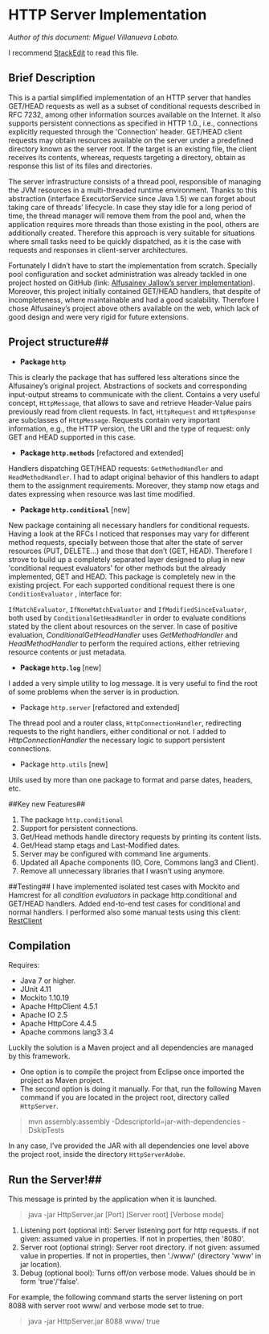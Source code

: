 HTTP Server Implementation
==========================

*Author of this document: Miguel Villanueva Lobato.*

I recommend [StackEdit](https://stackedit.io/) to read this file.

## Brief Description ##
This is a partial simplified implementation of an HTTP server that handles GET/HEAD requests as well as a subset of conditional requests described in RFC 7232, among other information sources available on the Internet. It also supports persistent connections as specified in HTTP 1.0., i.e., connections explicitly requested through the 'Connection' header.
GET/HEAD client requests may obtain resources available on the server under a predefined directory known as the server root. If the target is an existing file, the client receives its contents, whereas, requests targeting a directory, obtain as response this list of its files and directories.

The server infrastructure consists of a thread pool, responsible of managing the JVM resources in a multi-threaded runtime environment. Thanks to this abstraction (interface ExecutorService since Java 1.5) we can forget about taking care of threads’ lifecycle. In case they stay idle for a long period of time, the thread manager will remove them from the pool and, when the application requires more threads than those existing in the pool, others are additionally created. Therefore this approach is very suitable for situations where small tasks need to be quickly dispatched, as it is the case with requests and responses in client-server architectures.

Fortunately I didn’t have to start the implementation from scratch. Specially pool configuration and socket administration was already tackled in one project hosted on GitHub (link: [Alfusainey Jallow’s server implementation](https://github.com/Alfusainey/httpserver)). Moreover, this project initially contained GET/HEAD handlers, that despite of incompleteness, where maintainable and had a good scalability. Therefore I chose Alfusainey’s project above others available on the web, which lack of good design and were very rigid for future extensions.
  
## Project structure##

 - **Package `http`** 
 
This is clearly the package that has suffered less alterations since the Alfusainey’s original project.
Abstractions of sockets and corresponding input-output streams to communicate with the client. 
Contains a very useful concept, `HttpMessage`, that allows to save and retrieve Header-Value pairs previously read from client requests. In fact, `HttpRequest` and `HttpResponse` are subclasses of `HttpMessage`. Requests contain very important information, e.g., the HTTP version, the URI and the type of request: only GET and HEAD supported in this case.

 - **Package `http.methods`** [refactored and extended]
 
Handlers dispatching GET/HEAD requests:  `GetMethodHandler` and `HeadMethodHandler`.
I had to adapt original behavior of this handlers to adapt them to the assignment requirements. Moreover, they stamp now etags and dates expressing when resource was last time modified.

- **Package `http.conditional`** [new]

New package containing all necessary handlers for conditional requests. Having a look at the RFCs I noticed that responses may vary for different method requests, specially between those that alter the state of server resources (PUT, DELETE...) and those that don’t (GET, HEAD). Therefore I strove to build up a completely separated layer designed to plug in new 'conditional request evaluators' for other methods but the already implemented, GET and HEAD.
This package is completely new in the existing project. For each supported conditional request there is one `ConditionEvaluator` , interface for:

`IfMatchEvaluator`, `IfNoneMatchEvaluator` and `IfModifiedSinceEvaluator`, both used by `ConditionalGetHeadHandler` in order to evaluate conditions stated by the client about resources on the server. In case of positive evaluation,  *ConditionalGetHeadHandler* uses *GetMethodHandler* and  *HeadMethodHandler* to perform the required actions, either retrieving resource contents or just metadata. 

 - **Package `http.log`** [new]
 
I added a very simple utility to log message. It is very useful to find the root of some problems when the server is in production.
 
 - Package `http.server` [refactored and extended]

The thread pool and a router class, `HttpConnectionHandler`, redirecting requests to the right handlers, either conditional or not. I added to *HttpConnectionHandler* the necessary logic to support persistent connections. 

 - Package `http.utils` [new]

Utils used by more than one package to format and parse dates, headers, etc.

##Key new Features##

 1. The package `http.conditional`
 2. Support for persistent connections.
 3. Get/Head methods handle directory requests by printing its content lists.
 4. Get/Head stamp etags and Last-Modified dates.
 2. Server may be configured with command line arguments.
 3. Updated all Apache components (IO, Core, Commons lang3 and Client).
 4. Remove all unnecessary libraries that I wasn’t using anymore.

##Testing##
I have implemented isolated test cases with Mockito and Hamcrest for all *condition evaluators* in package http.conditional and GET/HEAD handlers.
Added end-to-end test cases for conditional and normal handlers.
I performed also some manual tests using this client: [RestClient](https://github.com/wiztools/rest-client)

## Compilation ##
Requires:
 - Java 7 or higher.
 - JUnit 4.11
 - Mockito 1.10.19
 - Apache HttpClient 4.5.1
 - Apache IO 2.5
 - Apache HttpCore 4.4.5
 - Apache commons lang3 3.4

Luckily the solution is a Maven project and all dependencies are managed by this framework.

 - One option is to compile the project from Eclipse once imported the project as Maven project.
 - The second option is doing it manually. For that, run the following Maven command if you are located in the project root, directory called `HttpServer`.
 
> mvn assembly:assembly -DdescriptorId=jar-with-dependencies -DskipTests

In any case, I’ve provided the JAR with all dependencies one level above the project root, inside the directory `HttpServerAdobe`.

## Run the Server!##

This message is printed by the application when it is launched.

> java -jar HttpServer.jar [Port] [Server root] [Verbose mode]

 1.  Listening port (optional int): Server listening port for http requests. if not given: assumed value in properties. If not in properties, then '8080'.
 2.  Server root (optional string): Server root directory. if not given: assumed value in properties. If not in properties, then './www/' (directory 'www' in jar location).
 3.  Debug (optional bool): Turns off/on verbose mode. Values should be in form 'true'/'false'.

For example, the following command starts the server listening on port 8088 with server root www/ and verbose mode set to true.

> java -jar HttpServer.jar 8088 www/ true



